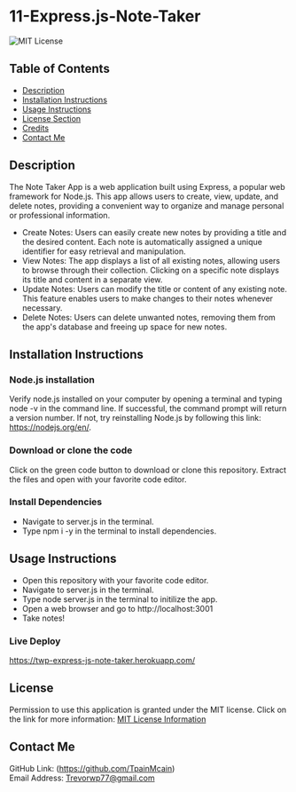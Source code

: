# 11-Express.js-Note-Taker
![MIT License](https://img.shields.io/badge/license-MIT-important)

## Table of Contents
  - [Description](#description)
  - [Installation Instructions](#installation-instructions)
  - [Usage Instructions](#usage-instructions)
  - [License Section](#license)
  - [Credits](#credits)
  - [Contact Me](#contact-me)
  
## Description
The Note Taker App is a web application built using Express, a popular web framework for Node.js. This app allows users to create, view, update, and delete notes, providing a convenient way to organize and manage personal or professional information.
* Create Notes: Users can easily create new notes by providing a title and the desired content. Each note is automatically assigned a unique identifier for easy retrieval and manipulation.
* View Notes: The app displays a list of all existing notes, allowing users to browse through their collection. Clicking on a specific note displays its title and content in a separate view.
* Update Notes: Users can modify the title or content of any existing note. This feature enables users to make changes to their notes whenever necessary.
* Delete Notes: Users can delete unwanted notes, removing them from the app's database and freeing up space for new notes.
  
## Installation Instructions
  ### Node.js installation
  Verify node.js installed on your computer by opening a terminal and typing node -v in the command line. If successful, the command prompt will return a version number. If not, try reinstalling Node.js by following this link: https://nodejs.org/en/.
  ### Download or clone the code
  Click on the green code button to download or clone this repository. Extract the files and open with your favorite code editor.
  ### Install Dependencies
* Navigate to server.js in the terminal.
* Type npm i -y in the terminal to install dependencies.

## Usage Instructions
* Open this repository with your favorite code editor.
* Navigate to server.js in the terminal.
* Type node server.js in the terminal to initilize the app.
* Open a web browser and go to http://localhost:3001
* Take notes!

### Live Deploy
https://twp-express-js-note-taker.herokuapp.com/
    
## License
Permission to use this application is granted under the MIT license.
Click on the link for more information: [MIT License Information](https://opensource.org/licenses/MIT)

## Contact Me
GitHub Link: (https://github.com/TpainMcain)<br>
Email Address: <Trevorwp77@gmail.com>
